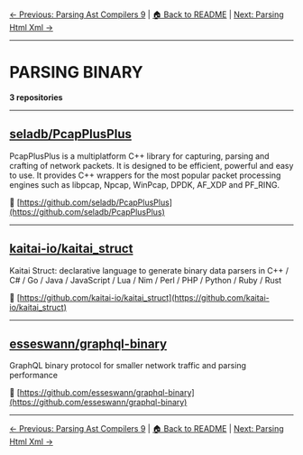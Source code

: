 [← Previous: Parsing Ast Compilers 9](parsing-ast-compilers-9.txt) | [🏠 Back to README](../README.md) | [Next: Parsing Html Xml →](parsing-html-xml.txt)

---

# PARSING BINARY

**3 repositories**

---

## [seladb/PcapPlusPlus](https://github.com/seladb/PcapPlusPlus)

PcapPlusPlus is a multiplatform C++ library for capturing, parsing and crafting of network packets. It is designed to be efficient, powerful and easy to use. It provides C++ wrappers for the most popular packet processing engines such as libpcap, Npcap, WinPcap, DPDK, AF_XDP and PF_RING.

🔗 [https://github.com/seladb/PcapPlusPlus](https://github.com/seladb/PcapPlusPlus)

---

## [kaitai-io/kaitai_struct](https://github.com/kaitai-io/kaitai_struct)

Kaitai Struct: declarative language to generate binary data parsers in C++ / C# / Go / Java / JavaScript / Lua / Nim / Perl / PHP / Python / Ruby / Rust

🔗 [https://github.com/kaitai-io/kaitai_struct](https://github.com/kaitai-io/kaitai_struct)

---

## [esseswann/graphql-binary](https://github.com/esseswann/graphql-binary)

GraphQL binary protocol for smaller network traffic and parsing performance

🔗 [https://github.com/esseswann/graphql-binary](https://github.com/esseswann/graphql-binary)

---


[← Previous: Parsing Ast Compilers 9](parsing-ast-compilers-9.txt) | [🏠 Back to README](../README.md) | [Next: Parsing Html Xml →](parsing-html-xml.txt)
